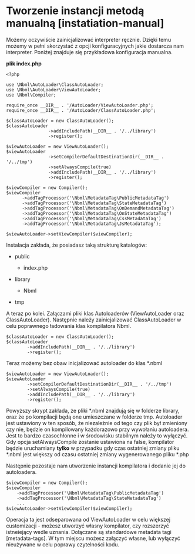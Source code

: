# Tworzenie instancji metodą manualną [instatiation-manual]

Możemy oczywiście zainicjalizować interpreter ręcznie. Dzięki temu możemy w pełni
skorzystać z opcji konfiguracyjnych jakie dostarcza nam interpreter.
Poniżej znajduje się przykładowa konfiguracja manualna.

**plik index.php**

	<?php

	use \Nbml\AutoLoader\ClassAutoLoader;
	use \Nbml\AutoLoader\ViewAutoLoader;
	use \Nbml\Compiler;

	require_once __DIR__ . '/AutoLoader/ViewAutoLoader.php';
	require_once __DIR__ . '/AutoLoader/ClassAutoLoader.php';

	$classAutoLoader = new ClassAutoLoader();
	$classAutoLoader
					->addIncludePath(__DIR__ . '/../library')
					->register();

	$viewAutoLoader = new ViewAutoLoader();
	$viewAutoLoader
					->setCompilerDefaultDestinationDir(__DIR__ . '/../tmp')
					->setAlwaysCompile(true)
					->addIncludePath(__DIR__ . '/../library')
					->register();

	$viewCompiler = new Compiler();
	$viewCompiler
          ->addTagProcessor('\Nbml\MetadataTag\PublicMetadataTag')
          ->addTagProcessor('\Nbml\MetadataTag\StateMetadataTag')
          ->addTagProcessor('\Nbml\MetadataTag\OnDemandMetadataTag')
          ->addTagProcessor('\Nbml\MetadataTag\OnStateMetadataTag')
          ->addTagProcessor('\Nbml\MetadataTag\CssMetadataTag')
          ->addTagProcessor('\Nbml\MetadataTag\JsMetadataTag');

	$viewAutoLoader->setViewCompiler($viewCompiler);

Instalacja zakłada, że posiadasz taką strukturę katalogów:

* public

	* index.php
* library

	* Nbml
* tmp

A teraz po kolei. Załączami pliki klas Autoloaderów (ViewAutoLoader oraz ClassAutoLoader).
Następnie należy zainicjalizować ClassAutoLoader w celu poprawnego ładowania klas kompilatora Nbml.

	$classAutoLoader = new ClassAutoLoader();
	$classAutoLoader
			->addIncludePath(__DIR__ . '/../library')
			->register();

Teraz możemy bez obaw inicjalizować autoloader do klas *.nbml

	$viewAutoLoader = new ViewAutoLoader();
	$viewAutoLoader
			->setCompilerDefaultDestinationDir(__DIR__ . '/../tmp')
			->setAlwaysCompile(true)
			->addIncludePath(__DIR__ . '/../library')
			->register();

Powyższy skrypt zakłada, że pliki *.nbml znajdują się w folderze library, oraz że po kompilacji będą one umieszczane
w folderze tmp. Autoloader jest ustawiony w ten sposób, że niezależnie od tego czy plik był zmieniony czy nie, będzie
on kompilowany każdorazowo przy wywołaniu autoloadera. Jest to bardzo czasochłonne i w środowisku stabilnym należy
to wyłączyć. Gdy opcja setAlwaysCompile zostanie ustawiona na false, kompilator będzie uruchamiany **tylko** w przypadku
gdy czas ostatniej zmiany pliku *.nbml jest większy od czasu ostatniej zmiany wygenerowanego pliku *.php

Następnie pozostaje nam utworzenie instancji kompilatora i dodanie jej do autoloadera.

	$viewCompiler = new Compiler();
	$viewCompiler
        ->addTagProcessor('\Nbml\MetadataTag\PublicMetadataTag')
        ->addTagProcessor('\Nbml\MetadataTag\StateMetadataTag')
        ...
	$viewAutoLoader->setViewCompiler($viewCompiler);

Operacja ta jest odseparowana od ViewAutoLoader w celu większej customizacji - możesz utworzyć własny kompilator,
czy rozszerzyć istneiejący wedle uznania.
Dołączane są standardowe metadata tagi [metadata-tags]. W tym miejscu możesz załączyć własne, lub wyłączyć
nieużywane w celu poprawy czytelności kodu.
